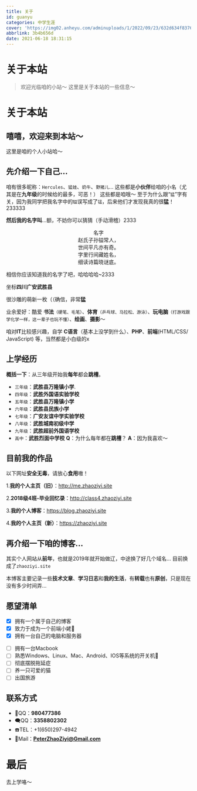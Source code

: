 ```yaml
---
title: 关于
id: guanyu
categories: 中学生涯
cover: 'https://img02.anheyu.com/adminuploads/1/2022/09/23/632d634f8376d.jpg'
abbrlink: 3b4b656d
date: 2021-06-18 18:31:15
---
```

# 关于本站
>欢迎光临咱的小站～
这里是关于本站的一些信息～
# [](#关于本站"关于本站")关于本站
## [](#嘻嘻，欢迎来到本站"嘻嘻，欢迎来到本站")嘻嘻，欢迎来到本站～
这里是咱的个人小站哈～
## [](#先介绍一下自己…"先介绍一下自己…")先介绍一下自己…
咱有很多昵称：`Hercules`、`猛娃`、`奶牛`、`野猪儿`...
这些都是**小伙伴**给咱的小名（尤其是在**九年级**的时候给的最多，可恶！）
这些都是咱哦～
至于为什么跟“`猛`”字有关，因为我同学把我名字中的`镒`误写成了`锰`，后来他们才发现我真的很**猛**！233333

**然后我的名字叫**...额，不妨你可以猜猜（手动滑稽）2333

<div align='center'>
<font site="70">名字</font>
</div>
<center>赵氏子孙镒常人，</center>
<center>世间平凡亦有奇。</center>
<center>字里行间藏姓名，</center>
<center>细读诗篇晓谜底。</center>

相信你应该知道我的名字了吧，哈哈哈哈~2333

坐标**四川广安武胜县**

很沙雕的萌新一枚（（确信，非常**猛**

业余爱好：酷爱 **书法**`（硬笔、毛笔）`、**体育**`（乒乓球、马拉松、游泳）`、**玩电脑**`（打游戏跟学化学一样，这一辈子也玩不懂）`、**绘画**、**摄影**～

咱对**IT**比较感兴趣，自学 **C语言**（基本上没学到什么）、**PHP**、**前端**(HTML/CSS/ JavaScript) 等，当然都是小白级的x

## 上学经历
**概括一下**：从三年级开始我**每年**都会**跳槽**。
- `三年级`：**武胜县万隆镇小学**.
- `四年级`：**武胜外国语实验学校**
- `五年级`：**武胜县万隆镇小学**
- `六年级`：**武胜县民族小学**
- `七年级`：**广安友谊中学实验学校**
- `八年级`：**武胜城南初级中学**
- `九年级`：**武胜超前外国语学校**
- `高中`：**武胜烈面中学校**
**Q**：为什么每年都在**跳槽**？
**A**：因为我喜欢～

## 目前我的作品
以下网址**安全无毒**，请放心**食用**嗷！

1.**我的个人主页（旧）**：http://me.zhaoziyi.site

2.**2018级4班-毕业回忆录**：http://class4.zhaoziyi.site

3.**我的个人博客**：https://blog.zhaoziyi.site

4.**我的个人主页（新）**：https://zhaoziyi.site

## [](#再介绍一下咱的博客…"再介绍一下咱的博客…")再介绍一下咱的博客…
其实个人网站从**前年**，也就是2019年就开始做辽，中途换了好几个域名…
目前换成了`zhaoziyi.site`

本博客主要记录一些**技术文章**、**学习日志**和**我的生活**，有**转载**也有**原创**，只是现在没有多少时间弄…

## [](#愿望清单"愿望清单")愿望清单
- [x] 拥有一个属于自己的博客
- [x] 致力于成为一个前端小姥🐷 
- [x] 拥有一台自己的电脑和服务器
* [ ] 拥有一台Macbook
* [ ] 熟悉Windows、Linux、Mac、Android、IOS等系统的开关机👻
* [ ] 彻底摆脱拖延症
* [ ] 养一只可爱的猫
* [ ] 出国旅游

## [](#联系方式"联系方式")联系方式
- 💬QQ：**980477386**
- 🗨️QQ：**3358802302**
- ☎️TEL：+1(650)297-4942
- 📮Mail：**PeterZhaoZiyi@Gmail.com**

# 最后
去上学咯～